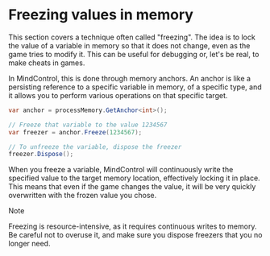 ﻿# Freezing values in memory

This section covers a technique often called "freezing". The idea is to lock the value of a variable in memory so that it does not change, even as the game tries to modify it. This can be useful for debugging or, let's be real, to make cheats in games.

In MindControl, this is done through memory anchors. An anchor is like a persisting reference to a specific variable in memory, of a specific type, and it allows you to perform various operations on that specific target.

```csharp
var anchor = processMemory.GetAnchor<int>();

// Freeze that variable to the value 1234567
var freezer = anchor.Freeze(1234567);

// To unfreeze the variable, dispose the freezer
freezer.Dispose();
```

When you freeze a variable, MindControl will continuously write the specified value to the target memory location, effectively locking it in place. This means that even if the game changes the value, it will be very quickly overwritten with the frozen value you chose.

> [!NOTE]
> Freezing is resource-intensive, as it requires continuous writes to memory. Be careful not to overuse it, and make sure you dispose freezers that you no longer need.
